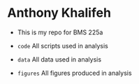 # Anthony Khalifeh
 
- This is my repo for BMS 225a

- `code` All scripts used in analysis

- `data` All data used in analysis 

- `figures` All figures produced in analysis 
